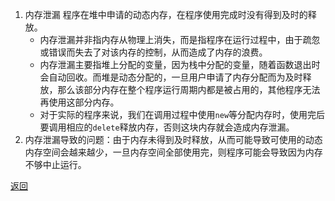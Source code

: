 1. 内存泄漏
	程序在堆中申请的动态内存，在程序使用完成时没有得到及时的释放。
	- 内存泄漏并非指内存从物理上消失，而是指程序在运行过程中，由于疏忽或错误而失去了对该内存的控制，从而造成了内存的浪费。
	- 内存泄漏主要指堆上分配的变量，因为栈中分配的变量，随着函数退出时会自动回收。而堆是动态分配的，一旦用户申请了内存分配而为及时释放，那么该部分内存在整个程序运行周期内都是被占用的，其他程序无法再使用这部分内存。
	- 对于实际的程序来说，我们在调用过程中使用`new`等分配内存时，使用完后要调用相应的`delete`释放内存，否则这块内存就会造成内存泄漏。
2. 内存泄漏导致的问题：由于内存未得到及时释放，从而可能导致可使用的动态内存空间会越来越少，一旦内存空间全部使用完，则程序可能会导致因为内存不够中止运行。

[返回](readme.md)
